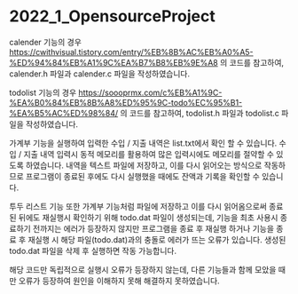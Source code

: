# 2022_1_OpensourceProject


calender 기능의 경우
https://cwithvisual.tistory.com/entry/%EB%8B%AC%EB%A0%A5-%ED%94%84%EB%A1%9C%EA%B7%B8%EB%9E%A8
의 코드를 참고하여, calender.h 파일과 calender.c 파일을 작성하였습니다. 

todolist 기능의 경우 
https://soooprmx.com/c%EB%A1%9C-%EA%B0%84%EB%8B%A8%ED%95%9C-todo%EC%95%B1-%EA%B5%AC%ED%98%84/ 
의 코드를 참고하여, todolist.h 파일과 todolist.c 파일을 작성하였습니다.


가계부 기능을 실행하여 입력한 수입 / 지출 내역은 list.txt에서 확인 할 수 있습니다.
수입 / 지출 내역 입력시 동적 메모리를 활용하여 많은 입력시에도 메모리를 절약할 수 있도록 하였습니다.
내역을 텍스트 파일에 저장하고, 이를 다시 읽어오는 방식으로 작동하므로 프로그램이 종료된 후에도 다시 실행했을 때에도 잔액과 기록을 확인할 수 있습니다.


투두 리스트 기능 또한 가계부 기능처럼 파일에 저장하고 이를 다시 읽어옴으로써 종료 된 뒤에도 재실행시 확인하기 위해 todo.dat 파일이 생성되는데, 
기능을 최초 사용시 종료하기 전까지는 에러가 등장하지 않지만
프로그램을 종료 후 재실행 하거나 기능을 종료 후 재실행 시 해당 파일(todo.dat)과의 충돌로 에러가 뜨는 오류가 있습니다.
생성된 todo.dat 파일을 삭제 후 실행하면 작동 가능합니다.

해당 코드만 독립적으로 실행시 오류가 등장하지 않는데, 다른 기능들과 함께 모았을 때만 오류가 등장하여 원인을 이해하지 못해 해결하지 못하였습니다.





